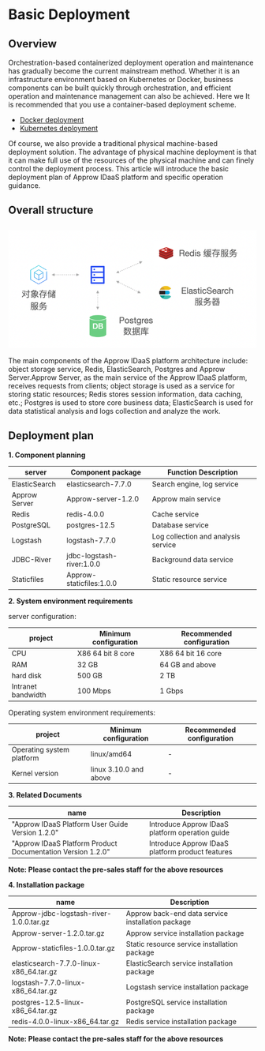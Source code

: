 # Basic Deployment

<LastUpdated/>

## Overview

Orchestration-based containerized deployment operation and maintenance has gradually become the current mainstream method. Whether it is an infrastructure environment based on Kubernetes or Docker, business components can be built quickly through orchestration, and efficient operation and maintenance management can also be achieved. Here we It is recommended that you use a container-based deployment scheme.

- [Docker deployment](./docker-compose.md)
- [Kubernetes deployment](./kubernetes.md) 

Of course, we also provide a traditional physical machine-based deployment solution. The advantage of physical machine deployment is that it can make full use of the resources of the physical machine and can finely control the deployment process.
This article will introduce the basic deployment plan of Approw IDaaS platform and specific operation guidance.
## Overall structure

<img src="./images/basic-deployment.png" style="margin-top: 10px;" class="md-img-padding" />

The main components of the Approw IDaaS platform architecture include: object storage service, Redis, ElasticSearch, Postgres and Approw Server.Approw Server, as the main service of the Approw IDaaS platform, receives requests from clients; object storage is used as a service for storing static resources; Redis stores session information, data caching, etc.; Postgres is used to store core business data; ElasticSearch is used for data statistical analysis and logs collection and analyze the work.
## Deployment plan

**1. Component planning**

| server | Component package | Function Description |
| --- | --- | --- |
| ElasticSearch | elasticsearch-7.7.0 | Search engine, log service |
| Approw Server | Approw-server-1.2.0 | Approw main service |
| Redis | redis-4.0.0 | Cache service |
| PostgreSQL | postgres-12.5 | Database service |
| Logstash | logstash-7.7.0 | Log collection and analysis service |
| JDBC-River | jdbc-logstash-river:1.0.0 | Background data service |
| Staticfiles | Approw-staticfiles:1.0.0 | Static resource service |

**2. System environment requirements**

server configuration:

| project | Minimum configuration | Recommended configuration |
| --- | --- | --- |
| CPU | X86 64 bit 8 core | X86 64 bit 16 core |
| RAM | 32 GB | 64 GB and above |
| hard disk | 500 GB | 2 TB |
| Intranet bandwidth | 100 Mbps | 1 Gbps |

Operating system environment requirements:

| project | Minimum configuration | Recommended configuration |
| --- | --- | --- |
| Operating system platform | linux/amd64 | - |
| Kernel version | linux 3.10.0 and above | - |

**3. Related Documents**

| name | Description |
| --- | --- |
| &quot;Approw IDaaS Platform User Guide Version 1.2.0&quot; | Introduce Approw IDaaS platform operation guide |
| &quot;Approw IDaaS Platform Product Documentation Version 1.2.0&quot; | Introduce Approw IDaaS platform product features |

**Note: Please contact the pre-sales staff for the above resources**

**4. Installation package**

| name | Description |
| --- | --- |
| Approw-jdbc-logstash-river-1.0.0.tar.gz | Approw back-end data service installation package |
| Approw-server-1.2.0.tar.gz | Approw service installation package |
| Approw-staticfiles-1.0.0.tar.gz | Static resource service installation package |
| elasticsearch-7.7.0-linux-x86\_64.tar.gz | ElasticSearch service installation package |
| logstash-7.7.0-linux-x86\_64.tar.gz | Logstash service installation package |
| postgres-12.5-linux-x86\_64.tar.gz | PostgreSQL service installation package |
| redis-4.0.0-linux-x86\_64.tar.gz | Redis service installation package |

**Note: Please contact the pre-sales staff for the above resources**
